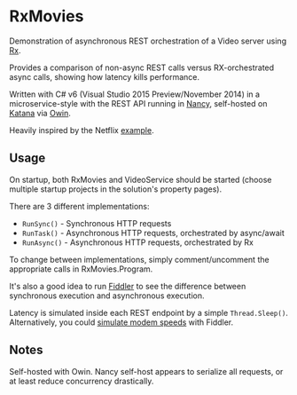 RxMovies
========

Demonstration of asynchronous REST orchestration of a Video server using [Rx](http://rx.codeplex.com/).

Provides a comparison of non-async REST calls versus RX-orchestrated async calls, showing how latency kills performance.

Written with C# v6 (Visual Studio 2015 Preview/November 2014) in a microservice-style with the REST API running in [Nancy](http://nancyfx.org/), self-hosted on [Katana](https://katanaproject.codeplex.com/) via [Owin](http://owin.org/).

Heavily inspired by the Netflix [example](https://gist.github.com/benjchristensen/4679246).

Usage
-----

On startup, both RxMovies and VideoService should be started (choose multiple startup projects in the solution's property pages).

There are 3 different implementations:
* ```RunSync()``` - Synchronous HTTP requests
* ```RunTask()``` - Asynchronous HTTP requests, orchestrated by async/await
* ```RunAsync()``` - Asynchronous HTTP requests, orchestrated by Rx

To change between implementations, simply comment/uncomment the appropriate calls in RxMovies.Program.

It's also a good idea to run [Fiddler](http://www.telerik.com/fiddler) to see the difference between synchronous execution and asynchronous execution.

Latency is simulated inside each REST endpoint by a simple ```Thread.Sleep()```. 
Alternatively, you could [simulate modem speeds](http://www.campusmvp.net/blog/simulating-a-slow-connection-with-fiddler) with Fiddler.

Notes
-----

Self-hosted with Owin. Nancy self-host appears to serialize all requests, or at least reduce concurrency drastically.

